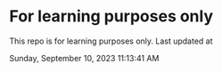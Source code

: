 # For learning purposes only
This repo is for learning purposes only.
Last updated at

Sunday, September 10, 2023 11:13:41 AM

